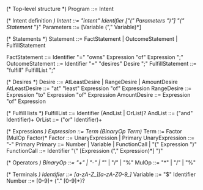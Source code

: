 (* Top-level structure *)
Program ::= Intent

(* Intent definition *)
Intent ::= "intent" Identifier ["(" Parameters ")"] "{" Statement* "}"
Parameters ::= [Variable ("," Variable)*]

(* Statements *)
Statement ::= FactStatement | OutcomeStatement | FulfillStatement

FactStatement ::= Identifier "=" "owns" Expression "of" Expression ";"
OutcomeStatement ::= Identifier "=" "desires" Desire ";"
FulfillStatement ::= "fulfill" FulfillList ";"

(* Desires *)
Desire ::= AtLeastDesire | RangeDesire | AmountDesire
AtLeastDesire ::= "at" "least" Expression "of" Expression
RangeDesire ::= Expression "to" Expression "of" Expression
AmountDesire ::= Expression "of" Expression

(* Fulfill lists *)
FulfillList ::= Identifier (AndList | OrList)?
AndList ::= ("and" Identifier)+
OrList ::= ("or" Identifier)+

(* Expressions *)
Expression ::= Term (BinaryOp Term)*
Term ::= Factor (MulOp Factor)*
Factor ::= UnaryExpression | Primary
UnaryExpression ::= "-" Primary
Primary ::= Number | Variable | FunctionCall | "(" Expression ")"
FunctionCall ::= Identifier "(" [Expression ("," Expression)*] ")"

(* Operators *)
BinaryOp ::= "+" | "-" | "*" | "/" | "%"
MulOp ::= "*" | "/" | "%"

(* Terminals *)
Identifier ::= [a-zA-Z_][a-zA-Z0-9_]*
Variable ::= "$" Identifier
Number ::= [0-9]+ ("." [0-9]+)?